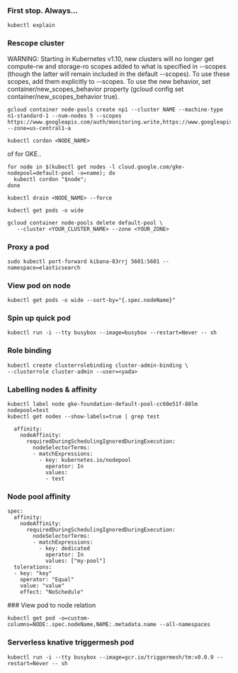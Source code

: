 
### First stop. Always...

`kubectl explain`


### Rescope cluster

WARNING: Starting in Kubernetes v1.10, new clusters will no longer get compute-rw and storage-ro scopes added to what is specified in --scopes (though the latter will remain included in the default --scopes). To use these scopes, add them explicitly to --scopes. To use the new behavior, set container/new_scopes_behavior property (gcloud config set container/new_scopes_behavior true).


```
gcloud container node-pools create np1 --cluster NAME --machine-type n1-standard-1 --num-nodes 5 --scopes https://www.googleapis.com/auth/monitoring.write,https://www.googleapis.com/auth/logging.write,https://www.googleapis.com/auth/trace.append,https://www.googleapis.com/auth/devstorage.full_control,https://www.googleapis.com/auth/compute  --zone=us-central1-a
```

```
kubectl cordon <NODE_NAME>
```
of for GKE..
```
for node in $(kubectl get nodes -l cloud.google.com/gke-nodepool=default-pool -o=name); do
  kubectl cordon "$node";
done
```

```
kubectl drain <NODE_NAME> --force
```

```
kubectl get pods -o wide
```

```
gcloud container node-pools delete default-pool \
   --cluster <YOUR_CLUSTER_NAME> --zone <YOUR_ZONE>
```

### Proxy a pod

```
sudo kubectl port-forward kibana-83rrj 5601:5601 --namespace=elasticsearch
```

### View pod on node

```
kubectl get pods -o wide --sort-by="{.spec.nodeName}"
```

### Spin up quick pod

```
kubectl run -i --tty busybox --image=busybox --restart=Never -- sh 
```

### Role binding

```
kubectl create clusterrolebinding cluster-admin-binding \
--clusterrole cluster-admin --user=<yada>
```

### Labelling nodes & affinity
```
kubectl label node gke-foundation-default-pool-cc60e51f-88lm nodepool=test
kubectl get nodes --show-labels=true | grep test
```

```
  affinity:
    nodeAffinity:
      requiredDuringSchedulingIgnoredDuringExecution:
        nodeSelectorTerms:
        - matchExpressions:
          - key: kubernetes.io/nodepool
            operator: In
            values:
            - test
```
### Node pool affinity
```
spec:
  affinity:
    nodeAffinity:
      requiredDuringSchedulingIgnoredDuringExecution:
        nodeSelectorTerms:
        - matchExpressions:
          - key: dedicated
            operator: In
            values: ["my-pool"]
  tolerations: 
  - key: "key"
    operator: "Equal"
    value: "value"
    effect: "NoSchedule"
 ```

### View pod to node relation

```
kubectl get pod -o=custom-columns=NODE:.spec.nodeName,NAME:.metadata.name --all-namespaces
```

### Serverless knative triggermesh pod

`kubectl run -i --tty busybox --image=gcr.io/triggermesh/tm:v0.0.9 --restart=Never -- sh `
